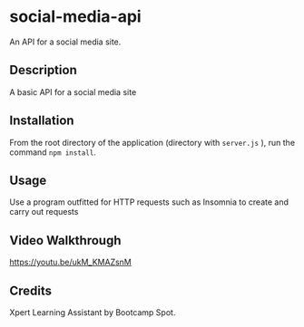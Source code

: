 # social-media-api

An API for a social media site.

## Description

A basic API for a social media site

## Installation

From the root directory of the application (directory with `server.js` ), run the command `npm install`.

## Usage

Use a program outfitted for HTTP requests such as Insomnia to create and carry out requests

## Video Walkthrough

https://youtu.be/ukM_KMAZsnM

## Credits

Xpert Learning Assistant by Bootcamp Spot.
